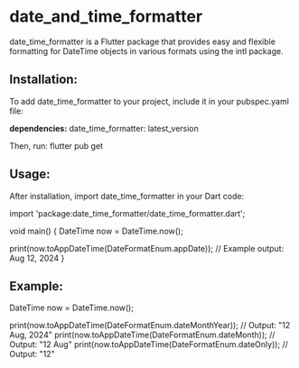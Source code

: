 # date_and_time_formatter

date_time_formatter is a Flutter package that provides easy and flexible formatting for DateTime objects in various formats using the intl package.

## Installation:

To add date_time_formatter to your project, include it in your pubspec.yaml file:

**dependencies:**
date_time_formatter: latest_version


Then, run:
flutter pub get


## Usage:

After installation, import date_time_formatter in your Dart code:

 import 'package:date_time_formatter/date_time_formatter.dart';

 void main() {
 DateTime now = DateTime.now();

 print(now.toAppDateTime(DateFormatEnum.appDate));
 // Example output: Aug 12, 2024
 }


## Example:
 DateTime now = DateTime.now();

 print(now.toAppDateTime(DateFormatEnum.dateMonthYear));    // Output: "12 Aug, 2024"
 print(now.toAppDateTime(DateFormatEnum.dateMonth));   // Output: "12 Aug"
 print(now.toAppDateTime(DateFormatEnum.dateOnly)); // Output: "12"


